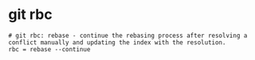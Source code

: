 # git rbc

```gitconfig
# git rbc: rebase - continue the rebasing process after resolving a conflict manually and updating the index with the resolution.
rbc = rebase --continue
```
